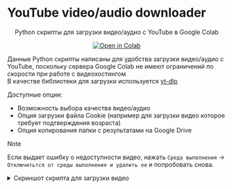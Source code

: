 

# YouTube video/audio downloader

<div align="center">

Python скрипты для загрузки видео/аудио с YouTube в Google Colab
</div>

<div align="center">
<a href="https://colab.research.google.com/drive/1Dep1tkQbjQFb6R9dR4Px1kI8gIiycMHA"><img src="https://img.shields.io/static/v1?message=Open%20in%20Colab&logo=googlecolab&labelColor=5c5c5c&color=0f80c1&label=%20" alt="Open in Colab"></a>
</div>

Данные Python скрипты написаны для удобства загрузки видео/аудио с YouTube, поскольку сервера Google Colab не имеют ограничений по скорости при работе с видеохостингом  
В качестве библиотеки для загрузки используется [yt-dlp](https://github.com/yt-dlp/yt-dlp)  

Доступные опции:
- Возможность выбора качества видео/аудио
- Опция загрузки файла Cookie (например для загрузки видео которое требует подтверждения возраста)
- Опция копирования папки с результатами на Google Drive

> [!NOTE]
> Если выдает ошибку о недоступности видео, нажать `Среда выполнения` -> `Отключитьтся от среды выполнения и удалить ее` и попробовать снова.

<details>
<summary>Скриншот скрипта для загрузки видео</summary>

![Загрузка видео](https://drive.google.com/uc?export=view&id=1vpafv8OpOiueR9tOLyhVazSaDBMHd04a)
</details>
